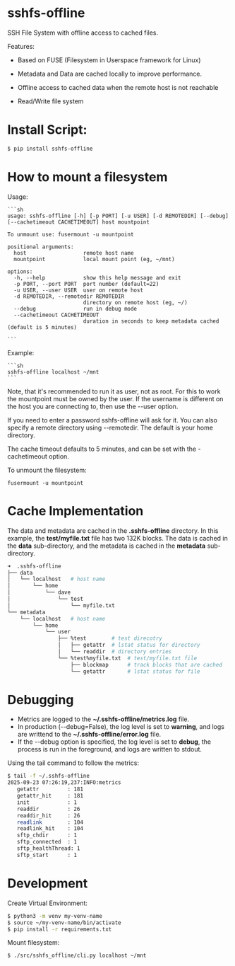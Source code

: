 sshfs-offline
=============

SSH File System with offline access to cached files.

Features:

  - Based on FUSE (Filesystem in Userspace framework for Linux)

  - Metadata and Data are cached locally to improve performance.

  - Offline access to cached data when the remote host is not reachable

  - Read/Write file system

Install Script:
===============

```sh
$ pip install sshfs-offline

```

How to mount a filesystem
=========================

Usage:

    ```sh
    usage: sshfs-offline [-h] [-p PORT] [-u USER] [-d REMOTEDIR] [--debug] [--cachetimeout CACHETIMEOUT] host mountpoint

    To unmount use: fusermount -u mountpoint

    positional arguments:
      host                  remote host name
      mountpoint            local mount point (eg, ~/mnt)

    options:
      -h, --help            show this help message and exit
      -p PORT, --port PORT  port number (default=22)
      -u USER, --user USER  user on remote host
      -d REMOTEDIR, --remotedir REMOTEDIR
                            directory on remote host (eg, ~/)
      --debug               run in debug mode
      --cachetimeout CACHETIMEOUT
                            duration in seconds to keep metadata cached (default is 5 minutes)

    ```

Example:

    ```sh
    sshfs-offline localhost ~/mnt
    ```

Note, that it's recommended to run it as user, not as root.  For this
to work the mountpoint must be owned by the user.  If the username is
different on the host you are connecting to, then use the --user option.

If you need to enter a password sshfs-offline will ask for it. 
You can also specify a remote directory using --remotedir.  The default
is your home directory.

The cache timeout defaults to 5 minutes, and can be set with the -cachetimeout option.

To unmount the filesystem:

    fusermount -u mountpoint

Cache Implementation
====================

The data and metadata are cached in the **.sshfs-offline** directory.  In this example, the **test/myfile.txt** file has two 132K blocks.  The data is cached in the **data** sub-directory, and the metadata is cached in the **metadata** sub-directory.

```sh
➜  .sshfs-offline
├── data
│   └── localhost   # host name
│       └── home
│           └── dave
│               └── test
│                   └── myfile.txt 
└── metadata
    └── localhost   # host name
        └── home
            └── user                
                ├── %test        # test direcotry
                │   ├── getattr  # lstat status for directory
                │   └── readdir  # directory entries
                └── %test%myfile.txt  # test/myfile.txt file
                    ├── blockmap      # track blocks that are cached
                    └── getattr       # lstat status for file 
```

Debugging
=========

* Metrics are logged to the **~/.sshfs-offline/metrics.log** file.
* In production  (--debug=False), the log level is set to **warning**, and logs are writtend to the **~/.sshfs-offline/error.log** file.
* If the --debug option is specified, the log level is set to **debug**, the process is run in the foreground, and logs are written to stdout.

Using the tail command to follow the metrics:
```sh
$ tail -f ~/.sshfs-offline
2025-09-23 07:26:19,237:INFO:metrics 
   getattr         : 181
   getattr_hit     : 181
   init            : 1
   readdir         : 26
   readdir_hit     : 26
   readlink        : 104
   readlink_hit    : 104
   sftp_chdir      : 1
   sftp_connected  : 1
   sftp_healthThread: 1
   sftp_start      : 1
```

Development
===========

Create Virtual Environment:

```sh
$ python3 -m venv my-venv-name
$ source ~/my-venv-name/bin/activate
$ pip install -r requirements.txt
```

Mount filesystem:

```sh
$ ./src/sshfs_offline/cli.py localhost ~/mnt

```

